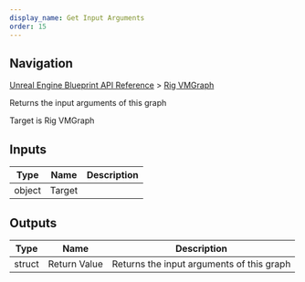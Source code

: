 ```yaml
---
display_name: Get Input Arguments
order: 15
---
```

## Navigation

[Unreal Engine Blueprint API Reference](https://dev.epicgames.com/documentation/en-us/unreal-engine/BlueprintAPI) > [Rig VMGraph](https://dev.epicgames.com/documentation/en-us/unreal-engine/BlueprintAPI/RigVMGraph)

Returns the input arguments of this graph

Target is Rig VMGraph

## Inputs

| Type | Name | Description |
| --- | --- | --- |
| object | Target |  |

## Outputs

| Type | Name | Description |
| --- | --- | --- |
| struct | Return Value | Returns the input arguments of this graph |
